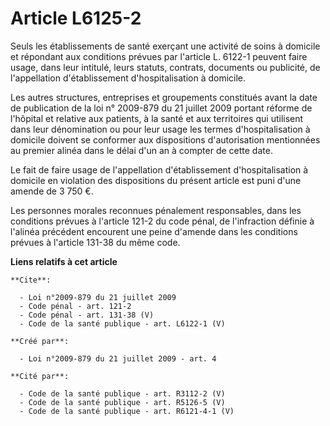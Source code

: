 # Article L6125-2

Seuls les établissements de santé exerçant une activité de soins à domicile et répondant aux conditions prévues par l'article
L. 6122-1 peuvent faire usage, dans leur intitulé, leurs statuts, contrats, documents ou publicité, de l'appellation
d'établissement d'hospitalisation à domicile. 

Les autres structures, entreprises et groupements constitués avant la date de publication de la loi n° 2009-879 du 21 juillet
2009 portant réforme de l'hôpital et relative aux patients, à la santé et aux territoires qui utilisent dans leur
dénomination ou pour leur usage les termes d'hospitalisation à domicile doivent se conformer aux dispositions d'autorisation
mentionnées au premier alinéa dans le délai d'un an à compter de cette date. 

Le fait de faire usage de l'appellation d'établissement d'hospitalisation à domicile en violation des dispositions du présent
article est puni d'une amende de 3 750 €. 

Les personnes morales reconnues pénalement responsables, dans les conditions prévues à l'article 121-2 du code pénal, de
l'infraction définie à l'alinéa précédent encourent une peine d'amende dans les conditions prévues à l'article 131-38 du même
code.

**Liens relatifs à cet article**

	**Cite**:

	  - Loi n°2009-879 du 21 juillet 2009
	  - Code pénal - art. 121-2
	  - Code pénal - art. 131-38 (V)
	  - Code de la santé publique - art. L6122-1 (V)

	**Créé par**:

	  - Loi n°2009-879 du 21 juillet 2009 - art. 4

	**Cité par**:

	  - Code de la santé publique - art. R3112-2 (V)
	  - Code de la santé publique - art. R5126-5 (V)
	  - Code de la santé publique - art. R6121-4-1 (V)
